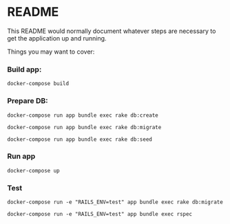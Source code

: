 # README

This README would normally document whatever steps are necessary to get the
application up and running.

Things you may want to cover:

### Build app:

`docker-compose build`

### Prepare DB:

`docker-compose run app bundle exec rake db:create`

`docker-compose run app bundle exec rake db:migrate`

`docker-compose run app bundle exec rake db:seed`

### Run app

`docker-compose up`

### Test

`docker-compose run -e "RAILS_ENV=test" app bundle exec rake db:migrate`

`docker-compose run -e "RAILS_ENV=test" app bundle exec rspec`

